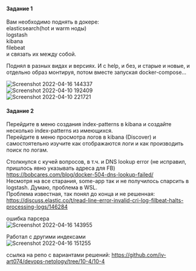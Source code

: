 #### Задание 1  
Вам необходимо поднять в докере:  
elasticsearch(hot и warm ноды)  
logstash  
kibana  
filebeat  
и связать их между собой.  

Поднял в разных видах и версиях. И с help, и без, и старые и новые, и отдельно образ монтируя, потом вместе запуская docker-compose...  

![Screenshot 2022-04-16 144337](https://user-images.githubusercontent.com/87374285/163661800-9033d8ba-cdbc-4b0c-91ea-2aaa5ee4dec5.png)  
![Screenshot 2022-04-10 192409](https://user-images.githubusercontent.com/87374285/163661815-ca54df03-619f-4f63-9181-13a14473c6ff.png)  
![Screenshot 2022-04-10 221721](https://user-images.githubusercontent.com/87374285/163661817-044f1584-056d-4b1c-ac8c-4d680e72afee.png)  

#### Задание 2  
Перейдите в меню создания index-patterns в kibana и создайте несколько index-patterns из имеющихся.  
Перейдите в меню просмотра логов в kibana (Discover) и самостоятельно изучите как отображаются логи и как производить поиск по логам.  

Столкнулся с кучей вопросов, в т.ч. и DNS lookup error (не исправил, пришлось явно указывать адреса для FB) https://bobcares.com/blog/docker-504-dns-lookup-failed/  
Несмотря на все старания, some-app так и не получилось спарсить в logstash. Думаю, проблема в WSL.  
Проблема известная, так понял до конца и не решенная:  
https://discuss.elastic.co/t/read-line-error-invalid-cri-log-filbeat-halts-processing-logs/146284 
  
ошибка парсера  
![Screenshot 2022-04-16 143955](https://user-images.githubusercontent.com/87374285/163662212-bf6a6395-2a0d-42ed-ae43-32c73e5e4892.png)  

Работал с другими индексами  
![Screenshot 2022-04-16 151255](https://user-images.githubusercontent.com/87374285/163662583-6904da1d-a2bc-4d7d-879d-c31e3e9d022d.png)  

ссылка на репо с вариантами решений:
https://github.com/iv-art074/devops-netology/tree/10-4/10-4  




